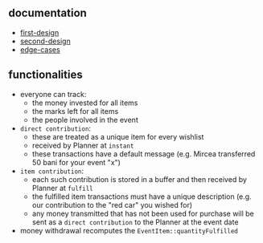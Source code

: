 ## documentation

- [first-design](https://dbdiagram.io/d/GiftHub-Schema-67f6f20b4f7afba184035ff9)
- [second-design](https://dbdiagram.io/d/Copy-of-GiftHub-Schema-68038bc91ca52373f5920a71)
- [edge-cases](https://docs.google.com/document/d/1BU4pX5BMg0XJOH3EJ8KfPbHHZ8MEFk5l5Ld9XdoG9gc/edit?tab=t.0)

## functionalities

- everyone can track:
  - the money invested for all items
  - the marks left for all items
  - the people involved in the event
- `direct contribution`:
  - these are treated as a unique item for every wishlist
  - received by Planner at `instant`
  - these transactions have a default message (e.g. Mircea transferred 50 bani for your event "x")
- `item contribution`:
  - each such contribution is stored in a buffer and then received by Planner at `fulfill`
  - the fulfilled item transactions must have a unique description (e.g. our contribution to the "red car" you wished for)
  - any money transmitted that has not been used for purchase will be sent as a `direct contribution` to the Planner at the event date
- money withdrawal recomputes the `EventItem::quantityFulfilled`
